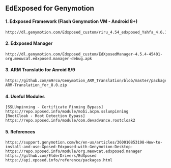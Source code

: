 ## EdExposed for Genymotion

#### 1. Edxposed Framework (Flash Genymotion VM - Android 8+)
```
http://dl.genymotion.com/Edxposed_custom/riru_4.54_edxposed_Yahfa_4.6.1.zip
```

#### 2. Edxposed Manager
```
http://dl.genymotion.com/Edxposed_custom/EdXposedManager-4.5.4-45401-org.meowcat.edxposed.manager-debug.apk
```

#### 3. ARM Translatio for Anroid 8/9
```
https://github.com/m9rco/Genymotion_ARM_Translation/blob/master/package/Genymotion-ARM-Translation_for_8.0.zip
```

#### 4. Useful Modules
```
[SSLUnpinning - Certificate Pinning Bypass] https://repo.xposed.info/module/mobi.acpm.sslunpinning
[RootCloak - Root Detection Bypass] https://repo.xposed.info/module/com.devadvance.rootcloak2
```

#### 5. References
```
https://support.genymotion.com/hc/en-us/articles/360010853198-How-to-install-and-use-Xposed-Edxposed-with-Genymotion-Desktop-
https://repo.xposed.info/module/org.meowcat.edxposed.manager
https://github.com/ElderDrivers/EdXposed
https://api.xposed.info/reference/packages.html
```
